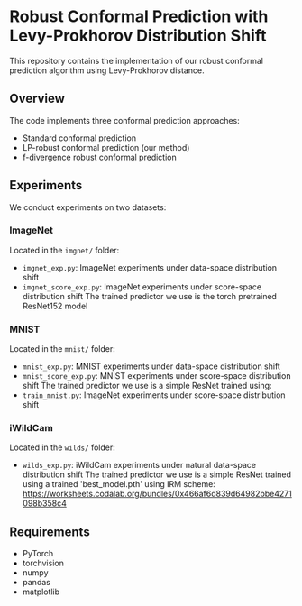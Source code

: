 # Robust Conformal Prediction with Levy-Prokhorov Distribution Shift

This repository contains the implementation of our robust conformal prediction algorithm using Levy-Prokhorov distance.

## Overview

The code implements three conformal prediction approaches:
- Standard conformal prediction
- LP-robust conformal prediction (our method)
- f-divergence robust conformal prediction

## Experiments

We conduct experiments on two datasets:

### ImageNet
Located in the `imgnet/` folder:
- `imgnet_exp.py`:  ImageNet experiments under data-space distribution shift 
- `imgnet_score_exp.py`: ImageNet experiments under score-space distribution shift
The trained predictor we use is the torch pretrained ResNet152 model

### MNIST 
Located in the `mnist/` folder:
- `mnist_exp.py`:  MNIST experiments under data-space distribution shift
- `mnist_score_exp.py`: MNIST experiments under score-space distribution shift
The trained predictor we use is a simple ResNet trained using:
- `train_mnist.py`: ImageNet experiments under score-space distribution shift

### iWildCam  
Located in the `wilds/` folder:
- `wilds_exp.py`:  iWildCam experiments under natural data-space distribution shift
The trained predictor we use is a simple ResNet trained using a trained 'best_model.pth' using IRM scheme:
https://worksheets.codalab.org/bundles/0x466af6d839d64982bbe4271098b358c4

## Requirements

- PyTorch 
- torchvision
- numpy
- pandas
- matplotlib

